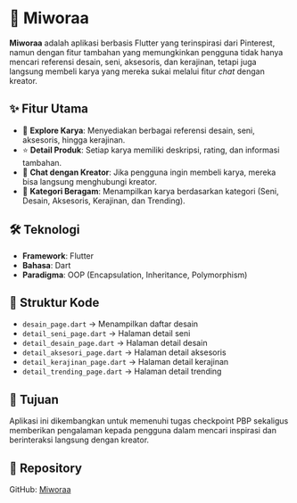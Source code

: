 # 🌸 Miworaa  

**Miworaa** adalah aplikasi berbasis Flutter yang terinspirasi dari Pinterest, namun dengan fitur tambahan yang memungkinkan pengguna tidak hanya mencari referensi desain, seni, aksesoris, dan kerajinan, tetapi juga langsung membeli karya yang mereka sukai melalui fitur *chat* dengan kreator.  

## ✨ Fitur Utama  
- 📌 **Explore Karya**: Menyediakan berbagai referensi desain, seni, aksesoris, hingga kerajinan.  
- ⭐ **Detail Produk**: Setiap karya memiliki deskripsi, rating, dan informasi tambahan.  
- 💬 **Chat dengan Kreator**: Jika pengguna ingin membeli karya, mereka bisa langsung menghubungi kreator.  
- 🎨 **Kategori Beragam**: Menampilkan karya berdasarkan kategori (Seni, Desain, Aksesoris, Kerajinan, dan Trending).  

## 🛠️ Teknologi  
- **Framework**: Flutter  
- **Bahasa**: Dart  
- **Paradigma**: OOP (Encapsulation, Inheritance, Polymorphism)  

## 📂 Struktur Kode  
- `desain_page.dart` → Menampilkan daftar desain  
- `detail_seni_page.dart` → Halaman detail seni  
- `detail_desain_page.dart` → Halaman detail desain  
- `detail_aksesori_page.dart` → Halaman detail aksesoris  
- `detail_kerajinan_page.dart` → Halaman detail kerajinan  
- `detail_trending_page.dart` → Halaman detail trending  

## 🚀 Tujuan  
Aplikasi ini dikembangkan untuk memenuhi tugas checkpoint PBP sekaligus memberikan pengalaman kepada pengguna dalam mencari inspirasi dan berinteraksi langsung dengan kreator.  

## 🔗 Repository  
GitHub: [Miworaa](https://github.com/MyaruL/Miworaa)  

